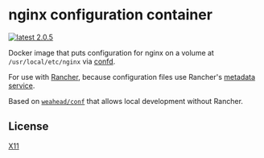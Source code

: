 # nginx configuration container

[![latest 2.0.5](https://img.shields.io/badge/latest-2.0.5-green.svg)](https://github.com/weahead/docker-nginx-conf/releases/tag/v2.0.5)

Docker image that puts configuration for nginx on a volume at
`/usr/local/etc/nginx` via [confd](https://github.com/kelseyhightower/confd).

For use with [Rancher](http://rancher.com/), because configuration files use
Rancher's [metadata service](http://docs.rancher.com/rancher/rancher-services/metadata-service/).

Based on [`weahead/conf`](https://github.com/weahead/docker-conf) that allows 
local development without Rancher.


## License

[X11](LICENSE)
